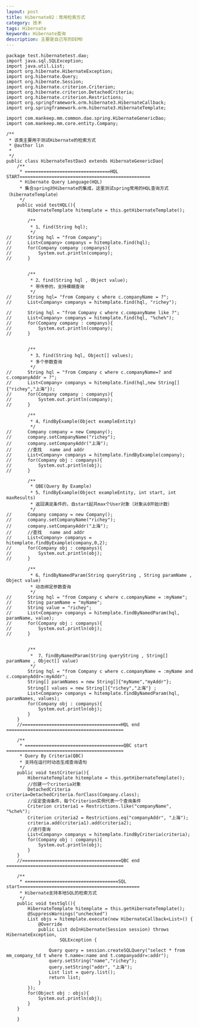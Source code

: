 ```yaml
---
layout: post
title: Hibernate02：常用检索方式
category: 技术
tags: Hibernate
keywords: Hibernate查询
description: 主要是自己写的DEMO
---
```


	package test.hibernatetest.dao;
	import java.sql.SQLException;
	import java.util.List;
	import org.hibernate.HibernateException;
	import org.hibernate.Query;
	import org.hibernate.Session;
	import org.hibernate.criterion.Criterion;
	import org.hibernate.criterion.DetachedCriteria;
	import org.hibernate.criterion.Restrictions;
	import org.springframework.orm.hibernate3.HibernateCallback;
	import org.springframework.orm.hibernate3.HibernateTemplate;
	
	import com.mankeep.mm.common.dao.spring.HibernateGenericDao;
	import com.mankeep.mm.core.entity.Company;
	
	/**
	 * 该类主要用于测试Hibernate的检索方式
	 * @author lin
	 *
	 */
	public class HibernateTestDao3 extends HibernateGenericDao{
		/**
		 * ================================HQL START=================================================
		 * Hibernate Query Language(HQL)
		 * 集合spring对Hibernate的集成，这里测试spring常用的HQL查询方式（hibernateTemplate）
		 */
		public void testHQL(){
			HibernateTemplate hitemplate = this.getHibernateTemplate();
			
			/**
			 * 1、find(String hql);
			 */
	//		String hql = "from Company";
	//		List<Company> companys = hitemplate.find(hql);
	//		for(Company company :companys){
	//			System.out.println(company);
	//		}
			
			
			/**
			 * 2、find(String hql , Object value); 
			 * 带传参的，支持模糊查询
			 */
	//		String hql= "from Company c where c.companyName = ?";
	//		List<Company> companys = hitemplate.find(hql, "richey");
			
	//		String hql = "from Company c where c.companyName like ?";
	//		List<Company> companys = hitemplate.find(hql, "%che%");
	//		for(Company company : companys){
	//			System.out.println(company);
	//		}
			
			
			/**
			 * 3、find(String hql, Object[] values);
			 * 多个参数查询
			 */
	//		String hql = "from Company c where c.companyName=? and c.companyAddr = ?";
	//		List<Company> companys = hitemplate.find(hql,new String[]{"richey","上海"});
	//		for(Company company : companys){
	//			System.out.println(company);
	//		}
			
			/**
			 * 4、findByExample(Object exampleEntity)
			 */
	//		Company company = new Company();
	//		company.setCompanyName("richey");
	//		company.setCompanyAddr("上海");
	//		//查找   name and addr
	//		List<Company> companys = hitemplate.findByExample(company);
	//		for(Company obj : companys){
	//			System.out.println(obj);
	//		}
			
			/**
			 * QBE(Query By Example)
			 * 5、findByExample(Object exampleEntity, int start, int  maxResults)
			 * 返回满足条件的，自start起共max个User对象（对象从0开始计数）
			 */
	//		Company company = new Company();
	//		company.setCompanyName("richey");
	//		company.setCompanyAddr("上海");
	//		//查找   name and addr
	//		List<Company> companys = hitemplate.findByExample(company,0,2);
	//		for(Company obj : companys){
	//			System.out.println(obj);
	//		}
			
			/**
			 * 6、findByNamedParam(String queryString , String paramName , Object value)
			 * 动态绑定参数查询
			 */
	//		String hql = "from Company c where c.companyName = :myName";
	//		String paramName = "myName";
	//		String value = "richey";
	//		List<Company> companys = hitemplate.findByNamedParam(hql, paramName, value);
	//		for(Company obj : companys){
	//			System.out.println(obj);
	//		}
			
			
			/**
			 *  7、findByNamedParam(String queryString , String[] paramName , Object[] value)
			 */
			String hql = "from Company c where c.companyName = :myName and c.companyAddr=:myAddr";
			String[] paramNames = new String[]{"myName","myAddr"};
			String[] values = new String[]{"richey","上海"} ;
			List<Company> companys = hitemplate.findByNamedParam(hql, paramNames, values);
			for(Company obj : companys){
				System.out.println(obj);
			}
		}
		//=====================================HQL end ============================================
		
		/**
		 * =====================================QBC start ============================================
		 * Query By Criteria(QBC)
		 * 支持在运行时动态生成查询语句
		 */
		public void testCriteria(){
			HibernateTemplate hitemplate = this.getHibernateTemplate();
			//创建一个criteria对象
			DetachedCriteria criteria=DetachedCriteria.forClass(Company.class);
			//设定查询条件，每个Criterion实例代表一个查询条件
			Criterion criteria1 = Restrictions.like("companyName", "%che%");
			Criterion criteria2 = Restrictions.eq("companyAddr", "上海");
			criteria.add(criteria1).add(criteria2);
			//进行查询
			List<Company> companys = hitemplate.findByCriteria(criteria);
			for(Company obj : companys){
				System.out.println(obj);
			}
		}
		//=====================================QBC end ============================================
	
		/**
		 * ===================================SQL start=============================================
		 * Hibernate支持本地SQL的检索方式
		 */
		public void testSql(){
			HibernateTemplate hitemplate = this.getHibernateTemplate();
			@SuppressWarnings("unchecked")
			List objs = hitemplate.execute(new HibernateCallback<List>() {
				@Override
				public List doInHibernate(Session session) throws HibernateException,
						SQLException {
					
					Query query = session.createSQLQuery("select * from mm_company_td t where t.name=:name and t.companyaddr=:addr");
					query.setString("name","richey");
					query.setString("addr", "上海");
					List list = query.list();
					return list;
				}
			});
			for(Object obj : objs){
				System.out.println(obj);
			}
		}
		
		}
